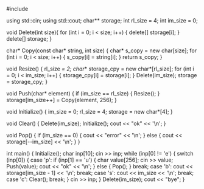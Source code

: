 #include <iostream>

using std::cin;
using std::cout;
char** storage;
int rl_size = 4;
int im_size = 0;

void Delete(int size){
  for (int i = 0; i < size; i++) {
    delete[] storage[i];
  }
  delete[] storage;
}

char* Copy(const char* string, int size) {
  char* s_copy = new char[size];
  for (int i = 0; i < size; i++) {
    s_copy[i] = string[i];
  }
  return s_copy;
}

void Resize() {
  rl_size *= 2;
  char** storage_cpy = new char*[rl_size];
  for (int i = 0; i < im_size; i++) {
    storage_cpy[i] = storage[i];
  }
  Delete(im_size);
  storage = storage_cpy;
}

void Push(char* element) {
  if (im_size == rl_size) {
    Resize();
  }
  storage[im_size++] = Copy(element, 256);
}

void Initialize() {
  im_size = 0;
  rl_size = 4;
  storage = new char*[4];
}

void Clear() {
  Delete(im_size);
  Initialize();
  cout << "ok" << '\n';
}

void Pop() {
  if (im_size == 0) {
    cout << "error" << '\n';
  } else {
    cout << storage[--im_size] << '\n';
  }
}

int main() {
  Initialize();
  char inp[10];
  cin >> inp;
  while (inp[0] != 'e') {
    switch (inp[0]) {
      case 'p':
        if (inp[1] == 'u') {
          char value[256];
          cin >> value;
          Push(value);
          cout << "ok" << '\n';
        } else {
          Pop();
        }
        break;
      case 'b':
        cout << storage[im_size - 1] << '\n';
        break;
      case 's':
        cout << im_size << '\n';
        break;
      case 'c':
        Clear();
        break;
    }
    cin >> inp;
  }
  Delete(im_size);
  cout << "bye";
}
